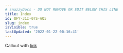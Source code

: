```yaml
---
# snazzyDocs - DO NOT REMOVE OR EDIT BELOW THIS LINE
title: Index
id: QFY-31I-07S-AQ5
slug: index
isVisible: true
lastUpdated: '2022-01-22 00:16:41'
---
```

<div class="sd-callout" data-callout-type="tip">Callout with <a href="https://yahoo.com" target="_blank" rel="noopener noreferrer nofollow">link</a></div>